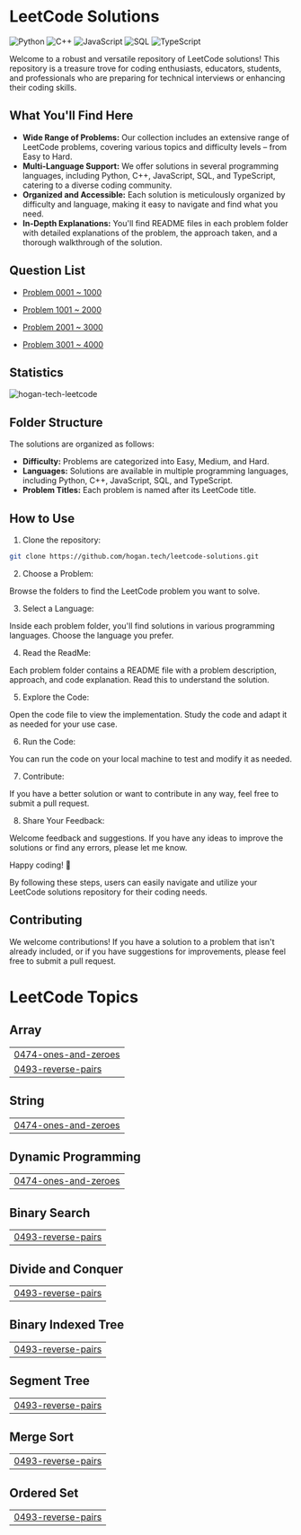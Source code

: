 # LeetCode Solutions

![Python](https://img.shields.io/badge/language-Python-blue.svg)
![C++](https://img.shields.io/badge/language-C++-orange.svg)
![JavaScript](https://img.shields.io/badge/language-JavaScript-yellow.svg)
![SQL](https://img.shields.io/badge/language-SQL-lightgrey.svg)
![TypeScript](https://img.shields.io/badge/language-TypeScript-blue.svg)

Welcome to a robust and versatile repository of LeetCode solutions! This repository is a treasure trove for coding enthusiasts, educators, students, and professionals who are preparing for technical interviews or enhancing their coding skills.

## What You'll Find Here

- **Wide Range of Problems:** Our collection includes an extensive range of LeetCode problems, covering various topics and difficulty levels – from Easy to Hard.
- **Multi-Language Support:** We offer solutions in several programming languages, including Python, C++, JavaScript, SQL, and TypeScript, catering to a diverse coding community.
- **Organized and Accessible:** Each solution is meticulously organized by difficulty and language, making it easy to navigate and find what you need.
- **In-Depth Explanations:** You'll find README files in each problem folder with detailed explanations of the problem, the approach taken, and a thorough walkthrough of the solution.

## Question List

- [Problem 0001 ~ 1000](./Question_List_0001_1000.md)

- [Problem 1001 ~ 2000](./Question_List_1001_2000.md)

- [Problem 2001 ~ 3000](./Question_List_2001_3000.md)

- [Problem 3001 ~ 4000](./Question_List_3001_4000.md)

## Statistics

<img src="https://leetcard.jacoblin.cool/hogantech" alt="hogan-tech-leetcode" />

## Folder Structure

The solutions are organized as follows:

- **Difficulty:** Problems are categorized into Easy, Medium, and Hard.
- **Languages:** Solutions are available in multiple programming languages, including Python, C++, JavaScript, SQL, and TypeScript.
- **Problem Titles:** Each problem is named after its LeetCode title.

## How to Use

1. Clone the repository:

```bash
git clone https://github.com/hogan.tech/leetcode-solutions.git
```

2. Choose a Problem:

Browse the folders to find the LeetCode problem you want to solve.

3. Select a Language:

Inside each problem folder, you'll find solutions in various programming languages. Choose the language you prefer.

4. Read the ReadMe:

Each problem folder contains a README file with a problem description, approach, and code explanation. Read this to understand the solution.

5. Explore the Code:

Open the code file to view the implementation. Study the code and adapt it as needed for your use case.

6. Run the Code:

You can run the code on your local machine to test and modify it as needed.

7. Contribute:

If you have a better solution or want to contribute in any way, feel free to submit a pull request.

8. Share Your Feedback:

Welcome feedback and suggestions. If you have any ideas to improve the solutions or find any errors, please let me know.

Happy coding! 🚀

By following these steps, users can easily navigate and utilize your LeetCode solutions repository for their coding needs.

## Contributing

We welcome contributions! If you have a solution to a problem that isn't already included, or if you have suggestions for improvements, please feel free to submit a pull request.


<!---LeetCode Topics Start-->
# LeetCode Topics
## Array
|  |
| ------- |
| [0474-ones-and-zeroes](https://github.com/hogan-tech/leetcode-solution/tree/master/0474-ones-and-zeroes) |
| [0493-reverse-pairs](https://github.com/hogan-tech/leetcode-solution/tree/master/0493-reverse-pairs) |
## String
|  |
| ------- |
| [0474-ones-and-zeroes](https://github.com/hogan-tech/leetcode-solution/tree/master/0474-ones-and-zeroes) |
## Dynamic Programming
|  |
| ------- |
| [0474-ones-and-zeroes](https://github.com/hogan-tech/leetcode-solution/tree/master/0474-ones-and-zeroes) |
## Binary Search
|  |
| ------- |
| [0493-reverse-pairs](https://github.com/hogan-tech/leetcode-solution/tree/master/0493-reverse-pairs) |
## Divide and Conquer
|  |
| ------- |
| [0493-reverse-pairs](https://github.com/hogan-tech/leetcode-solution/tree/master/0493-reverse-pairs) |
## Binary Indexed Tree
|  |
| ------- |
| [0493-reverse-pairs](https://github.com/hogan-tech/leetcode-solution/tree/master/0493-reverse-pairs) |
## Segment Tree
|  |
| ------- |
| [0493-reverse-pairs](https://github.com/hogan-tech/leetcode-solution/tree/master/0493-reverse-pairs) |
## Merge Sort
|  |
| ------- |
| [0493-reverse-pairs](https://github.com/hogan-tech/leetcode-solution/tree/master/0493-reverse-pairs) |
## Ordered Set
|  |
| ------- |
| [0493-reverse-pairs](https://github.com/hogan-tech/leetcode-solution/tree/master/0493-reverse-pairs) |
<!---LeetCode Topics End-->